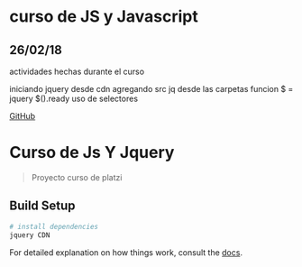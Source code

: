 <h1>curso de JS y Javascript</h1>
<h2>26/02/18</h2>
actividades hechas durante el curso

iniciando jquery desde cdn
agregando src jq desde las carpetas
funcion $ = jquery
$().ready
uso de selectores

[GitHub](http://github.com)

# Curso de Js Y Jquery

> Proyecto curso de platzi 

## Build Setup

``` bash
# install dependencies
jquery CDN
```

For detailed explanation on how things work, consult the [docs](http://jquery.com).